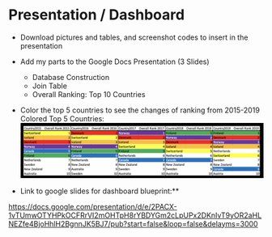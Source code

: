# Presentation / Dashboard
- Download pictures and tables, and screenshot codes to insert in the presentation
- Add my parts to the Google Docs Presentation (3 Slides)
  - Database Construction
  - Join Table
  - Overall Ranking: Top 10 Countries
- Color the top 5 countries to see the changes of ranking from 2015-2019
<br> Colored Top 5 Countries:
<br> ![Top5.png](images/Top5.png)


- Link to google slides for dashboard blueprint:**

https://docs.google.com/presentation/d/e/2PACX-1vTUmwOTYHPkOCFRrVI2mOHTpH8rYBDYGm2cLpUPx2DKnIvT9yOR2aHLNEZfe4BjoHhlH2BgnnJK5BJ7/pub?start=false&loop=false&delayms=3000
